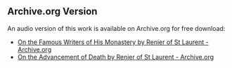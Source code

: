 ## Archive.org Version

An audio version of this work is available on Archive.org for free download:

* [On the Famous Writers of His Monastery by Renier of St Laurent - Archive.org](https://archive.org/details/on-the-famous-writers-of-his-monastery)
* [On the Advancement of Death by Renier of St Laurent - Archive.org](https://archive.org/details/on-the-advancement-of-death)